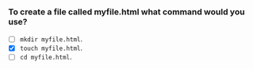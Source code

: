 ### To create a file called myfile.html what command would you use?

- [ ] `mkdir myfile.html`.
- [x] `touch myfile.html`.
- [ ] `cd myfile.html`.
